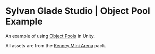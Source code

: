 # Sylvan Glade Studio | Object Pool Example

An example of using [Object Pools](https://docs.unity3d.com/ScriptReference/Pool.ObjectPool_1.html) in Unity.

All assets are from the [Kenney Mini Arena](https://www.kenney.nl/assets/mini-arena) pack.
